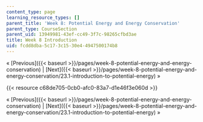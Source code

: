 ```yaml
---
content_type: page
learning_resource_types: []
parent_title: 'Week 8: Potential Energy and Energy Conservation'
parent_type: CourseSection
parent_uid: 13949981-43ef-cc49-3f7c-98265cfbd3ae
title: Week 8 Introduction
uid: fcdd8dba-5c17-3c15-30e4-4947500174b8
---
```


« [Previous]({{< baseurl >}}/pages/week-8-potential-energy-and-energy-conservation) | [Next]({{< baseurl >}}/pages/week-8-potential-energy-and-energy-conservation/23.1-introduction-to-potential-energy) »

{{< resource c68de705-0cb0-afc0-83a7-d1e46f3e060d >}}

« [Previous]({{< baseurl >}}/pages/week-8-potential-energy-and-energy-conservation) | [Next]({{< baseurl >}}/pages/week-8-potential-energy-and-energy-conservation/23.1-introduction-to-potential-energy) »
